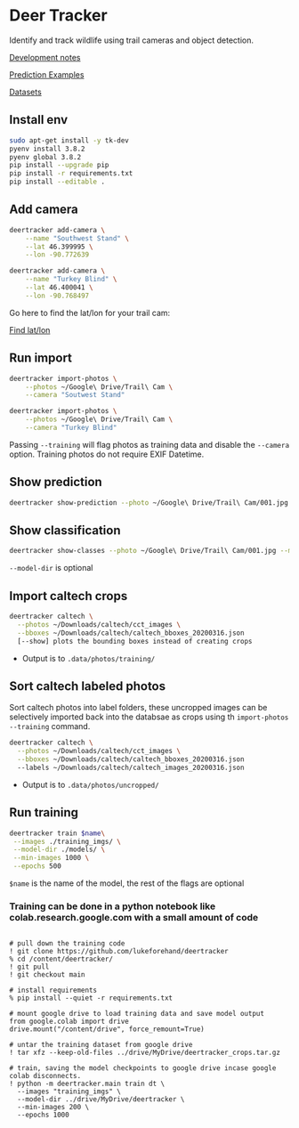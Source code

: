 # Deer Tracker

Identify and track wildlife using trail cameras and object detection.

[Development notes](docs/NOTES.md)

[Prediction Examples](docs/EXAMPLES.md)

[Datasets](docs/DATASETS.md)

## Install env

```bash
sudo apt-get install -y tk-dev
pyenv install 3.8.2
pyenv global 3.8.2
pip install --upgrade pip
pip install -r requirements.txt
pip install --editable .
```

## Add camera

```bash
deertracker add-camera \
    --name "Southwest Stand" \
    --lat 46.399995 \
    --lon -90.772639

deertracker add-camera \
    --name "Turkey Blind" \
    --lat 46.400041 \
    --lon -90.768497
```

Go here to find the lat/lon for your trail cam:

[Find lat/lon](https://www.latlong.net/)

## Run import

```bash
deertracker import-photos \
    --photos ~/Google\ Drive/Trail\ Cam \
    --camera "Soutwest Stand"

deertracker import-photos \
    --photos ~/Google\ Drive/Trail\ Cam \
    --camera "Turkey Blind"
```

Passing `--training` will flag photos as training data and disable the `--camera` option.
Training photos do not require EXIF Datetime.

## Show prediction

```bash
deertracker show-prediction --photo ~/Google\ Drive/Trail\ Cam/001.jpg
```

## Show classification

```bash
deertracker show-classes --photo ~/Google\ Drive/Trail\ Cam/001.jpg --model-dir ./models/dt-0094/
```

`--model-dir` is optional


## Import caltech crops

```bash
deertracker caltech \
  --photos ~/Downloads/caltech/cct_images \
  --bboxes ~/Downloads/caltech/caltech_bboxes_20200316.json
  [--show] plots the bounding boxes instead of creating crops
```

* Output is to `.data/photos/training/`

## Sort caltech labeled photos

Sort caltech photos into label folders, these uncropped images can be selectively
imported back into the databsae as crops using th `import-photos --training` command.

```bash
deertracker caltech \
  --photos ~/Downloads/caltech/cct_images \
  --bboxes ~/Downloads/caltech/caltech_bboxes_20200316.json
  --labels ~/Downloads/caltech/caltech_images_20200316.json
```

* Output is to `.data/photos/uncropped/`

## Run training

```bash
deertracker train $name\
 --images ./training_imgs/ \
 --model-dir ./models/ \
 --min-images 1000 \
 --epochs 500
```

`$name` is the name of the model, the rest of the flags are optional

### Training can be done in a python notebook like colab.research.google.com with a small amount of code

```notebook

# pull down the training code
! git clone https://github.com/lukeforehand/deertracker
% cd /content/deertracker/
! git pull
! git checkout main

# install requirements
% pip install --quiet -r requirements.txt

# mount google drive to load training data and save model output
from google.colab import drive
drive.mount("/content/drive", force_remount=True)

# untar the training dataset from google drive
! tar xfz --keep-old-files ../drive/MyDrive/deertracker_crops.tar.gz

# train, saving the model checkpoints to google drive incase google colab disconnects.
! python -m deertracker.main train dt \
  --images "training_imgs" \
  --model-dir ../drive/MyDrive/deertracker \
  --min-images 200 \
  --epochs 1000

```
